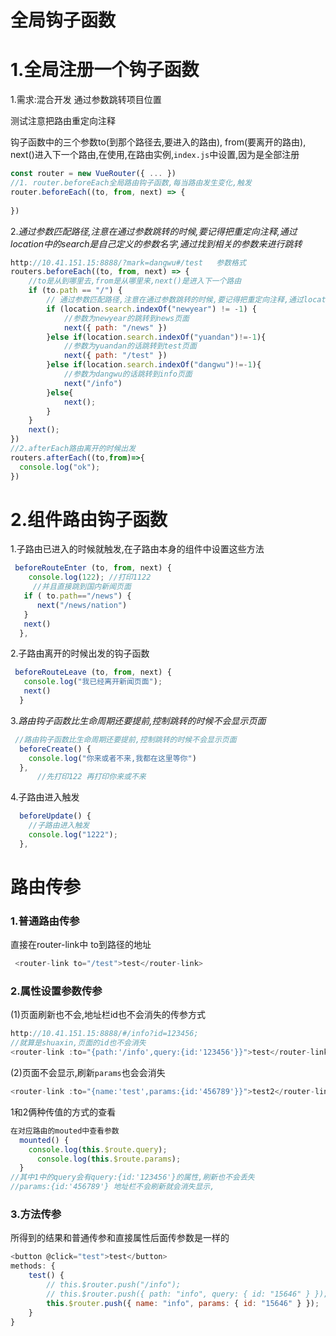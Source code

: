# 全局钩子函数

# 1.全局注册一个钩子函数

1.需求:混合开发  通过参数跳转项目位置

测试注意把路由重定向注释

钩子函数中的三个参数to(到那个路径去,要进入的路由), from(要离开的路由), next()进入下一个路由,在使用,在路由实例,`index.js`中设置,因为是全部注册

```js
const router = new VueRouter({ ... })
//1. router.beforeEach全局路由钩子函数,每当路由发生变化,触发
router.beforeEach((to, from, next) => {
  
})
```

2.*通过参数匹配路径,注意在通过参数跳转的时候,要记得把重定向注释,通过location中的search是自己定义的参数名字,通过找到相关的参数来进行跳转*

```js
http://10.41.151.15:8888/?mark=dangwu#/test   参数格式
routers.beforeEach((to, from, next) => {
    //to是从到哪里去,from是从哪里来,next()是进入下一个路由
    if (to.path == "/") {
        // 通过参数匹配路径,注意在通过参数跳转的时候,要记得把重定向注释,通过location中的search是自己定义的参数名字,通过找到相关的参数来进行跳转
        if (location.search.indexOf("newyear") != -1) {
            //参数为newyear的跳转到news页面
            next({ path: "/news" })
        }else if(location.search.indexOf("yuandan")!=-1){
            //参数为yuandan的话跳转到test页面
            next({ path: "/test" })
        }else if(location.search.indexOf("dangwu")!=-1){
            //参数为dangwu的话跳转到info页面
            next("/info")
        }else{
            next();
        }
    }
    next();
})
//2.afterEach路由离开的时候出发
routers.afterEach((to,from)=>{
  console.log("ok");
})
```

# 2.组件路由钩子函数

1.子路由已进入的时候就触发,在子路由本身的组件中设置这些方法

```js
 beforeRouteEnter (to, from, next) {
    console.log(122); //打印1122
     //并且直接跳到国内新闻页面
   if ( to.path=="/news") { 
      next("/news/nation")
   }
   next()
  },
```

2.子路由离开的时候出发的钩子函数

```js
 beforeRouteLeave (to, from, next) {
   console.log("我已经离开新闻页面");
   next()
  }
```

3.*路由钩子函数比生命周期还要提前,控制跳转的时候不会显示页面*

```js
 //路由钩子函数比生命周期还要提前,控制跳转的时候不会显示页面
  beforeCreate() {
    console.log("你来或者不来,我都在这里等你")
  }, 
      //先打印122 再打印你来或不来
```

4.子路由进入触发

```js
  beforeUpdate() {
    //子路由进入触发
    console.log("1222");
  },
```

# 路由传参

### 1.普通路由传参

直接在router-link中 to到路径的地址

```js
 <router-link to="/test">test</router-link>
```

### 2.属性设置参数传参

(1)页面刷新也不会,地址栏id也不会消失的传参方式

```js
http://10.41.151.15:8888/#/info?id=123456;
//就算是shuaxin,页面的id也不会消失
<router-link :to="{path:'/info',query:{id:'123456'}}">test</router-link>
```

(2)页面不会显示,刷新`params`也会会消失

```js
<router-link :to="{name:'test',params:{id:'456789'}}">test2</router-link>
```

1和2俩种传值的方式的查看

```js
在对应路由的mouted中查看参数
  mounted() {
    console.log(this.$route.query);
      console.log(this.$route.params);
  }
//其中1中的query会有query:{id:'123456'}的属性,刷新也不会丢失
//params:{id:'456789'} 地址栏不会刷新就会消失显示,
```

### 3.方法传参

所得到的结果和普通传参和直接属性后面传参数是一样的

```js
<button @click="test">test</button>
methods: {
    test() {
        // this.$router.push("/info");
        // this.$router.push({ path: "info", query: { id: "15646" } });
        this.$router.push({ name: "info", params: { id: "15646" } });
    }
}
```

